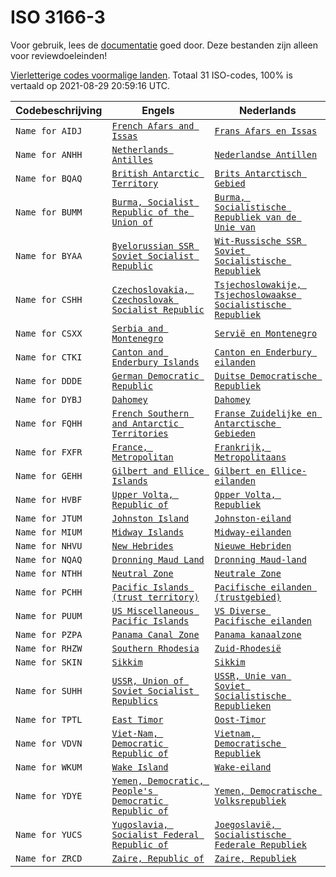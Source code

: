 # ISO 3166-3

Voor gebruik, lees de [documentatie](https://github.com/opentaal/opentaal-isocodes) goed door. Deze bestanden zijn alleen voor reviewdoeleinden!

[Vierletterige codes voormalige landen](https://nl.wikipedia.org/wiki/ISO_3166-3). Totaal 31 ISO-codes, 100% is vertaald op 2021-08-29 20:59:16 UTC.

Codebeschrijving | Engels | Nederlands
---|---|---
`Name for AIDJ` | [`French Afars and Issas`](https://en.wikipedia.org/wiki/French_Afars_and_Issas) | [`Frans Afars en Issas`](https://nl.wikipedia.org/wiki/Frans_Afars_en_Issas)
`Name for ANHH` | [`Netherlands Antilles`](https://en.wikipedia.org/wiki/Netherlands_Antilles) | [`Nederlandse Antillen`](https://nl.wikipedia.org/wiki/Nederlandse_Antillen)
`Name for BQAQ` | [`British Antarctic Territory`](https://en.wikipedia.org/wiki/British_Antarctic_Territory) | [`Brits Antarctisch Gebied`](https://nl.wikipedia.org/wiki/Brits_Antarctisch_Gebied)
`Name for BUMM` | [`Burma, Socialist Republic of the Union of`](https://en.wikipedia.org/wiki/Burma,_Socialist_Republic_of_the_Union_of) | [`Burma, Socialistische Republiek van de Unie van`](https://nl.wikipedia.org/wiki/Burma,_Socialistische_Republiek_van_de_Unie_van)
`Name for BYAA` | [`Byelorussian SSR Soviet Socialist Republic`](https://en.wikipedia.org/wiki/Byelorussian_SSR_Soviet_Socialist_Republic) | [`Wit-Russische SSR Soviet Socialistische Republiek`](https://nl.wikipedia.org/wiki/Wit-Russische_SSR_Soviet_Socialistische_Republiek)
`Name for CSHH` | [`Czechoslovakia, Czechoslovak Socialist Republic`](https://en.wikipedia.org/wiki/Czechoslovakia,_Czechoslovak_Socialist_Republic) | [`Tsjechoslowakije, Tsjechoslowaakse Socialistische Republiek`](https://nl.wikipedia.org/wiki/Tsjechoslowakije,_Tsjechoslowaakse_Socialistische_Republiek)
`Name for CSXX` | [`Serbia and Montenegro`](https://en.wikipedia.org/wiki/Serbia_and_Montenegro) | [`Servië en Montenegro`](https://nl.wikipedia.org/wiki/Servië_en_Montenegro)
`Name for CTKI` | [`Canton and Enderbury Islands`](https://en.wikipedia.org/wiki/Canton_and_Enderbury_Islands) | [`Canton en Enderbury eilanden`](https://nl.wikipedia.org/wiki/Canton_en_Enderbury_eilanden)
`Name for DDDE` | [`German Democratic Republic`](https://en.wikipedia.org/wiki/German_Democratic_Republic) | [`Duitse Democratische Republiek`](https://nl.wikipedia.org/wiki/Duitse_Democratische_Republiek)
`Name for DYBJ` | [`Dahomey`](https://en.wikipedia.org/wiki/Dahomey) | [`Dahomey`](https://nl.wikipedia.org/wiki/Dahomey)
`Name for FQHH` | [`French Southern and Antarctic Territories`](https://en.wikipedia.org/wiki/French_Southern_and_Antarctic_Territories) | [`Franse Zuidelijke en Antarctische Gebieden`](https://nl.wikipedia.org/wiki/Franse_Zuidelijke_en_Antarctische_Gebieden)
`Name for FXFR` | [`France, Metropolitan`](https://en.wikipedia.org/wiki/France,_Metropolitan) | [`Frankrijk, Metropolitaans`](https://nl.wikipedia.org/wiki/Frankrijk,_Metropolitaans)
`Name for GEHH` | [`Gilbert and Ellice Islands`](https://en.wikipedia.org/wiki/Gilbert_and_Ellice_Islands) | [`Gilbert en Ellice-eilanden`](https://nl.wikipedia.org/wiki/Gilbert_en_Ellice-eilanden)
`Name for HVBF` | [`Upper Volta, Republic of`](https://en.wikipedia.org/wiki/Upper_Volta,_Republic_of) | [`Opper Volta, Republiek`](https://nl.wikipedia.org/wiki/Opper_Volta,_Republiek)
`Name for JTUM` | [`Johnston Island`](https://en.wikipedia.org/wiki/Johnston_Island) | [`Johnston-eiland`](https://nl.wikipedia.org/wiki/Johnston-eiland)
`Name for MIUM` | [`Midway Islands`](https://en.wikipedia.org/wiki/Midway_Islands) | [`Midway-eilanden`](https://nl.wikipedia.org/wiki/Midway-eilanden)
`Name for NHVU` | [`New Hebrides`](https://en.wikipedia.org/wiki/New_Hebrides) | [`Nieuwe Hebriden`](https://nl.wikipedia.org/wiki/Nieuwe_Hebriden)
`Name for NQAQ` | [`Dronning Maud Land`](https://en.wikipedia.org/wiki/Dronning_Maud_Land) | [`Dronning Maud-land`](https://nl.wikipedia.org/wiki/Dronning_Maud-land)
`Name for NTHH` | [`Neutral Zone`](https://en.wikipedia.org/wiki/Neutral_Zone) | [`Neutrale Zone`](https://nl.wikipedia.org/wiki/Neutrale_Zone)
`Name for PCHH` | [`Pacific Islands (trust territory)`](https://en.wikipedia.org/wiki/Pacific_Islands_(trust_territory)) | [`Pacifische eilanden (trustgebied)`](https://nl.wikipedia.org/wiki/Pacifische_eilanden_(trustgebied))
`Name for PUUM` | [`US Miscellaneous Pacific Islands`](https://en.wikipedia.org/wiki/US_Miscellaneous_Pacific_Islands) | [`VS Diverse Pacifische eilanden`](https://nl.wikipedia.org/wiki/VS_Diverse_Pacifische_eilanden)
`Name for PZPA` | [`Panama Canal Zone`](https://en.wikipedia.org/wiki/Panama_Canal_Zone) | [`Panama kanaalzone`](https://nl.wikipedia.org/wiki/Panama_kanaalzone)
`Name for RHZW` | [`Southern Rhodesia`](https://en.wikipedia.org/wiki/Southern_Rhodesia) | [`Zuid-Rhodesië`](https://nl.wikipedia.org/wiki/Zuid-Rhodesië)
`Name for SKIN` | [`Sikkim`](https://en.wikipedia.org/wiki/Sikkim) | [`Sikkim`](https://nl.wikipedia.org/wiki/Sikkim)
`Name for SUHH` | [`USSR, Union of Soviet Socialist Republics`](https://en.wikipedia.org/wiki/USSR,_Union_of_Soviet_Socialist_Republics) | [`USSR, Unie van Soviet Socialistische Republieken`](https://nl.wikipedia.org/wiki/USSR,_Unie_van_Soviet_Socialistische_Republieken)
`Name for TPTL` | [`East Timor`](https://en.wikipedia.org/wiki/East_Timor) | [`Oost-Timor`](https://nl.wikipedia.org/wiki/Oost-Timor)
`Name for VDVN` | [`Viet-Nam, Democratic Republic of`](https://en.wikipedia.org/wiki/Viet-Nam,_Democratic_Republic_of) | [`Vietnam, Democratische Republiek`](https://nl.wikipedia.org/wiki/Vietnam,_Democratische_Republiek)
`Name for WKUM` | [`Wake Island`](https://en.wikipedia.org/wiki/Wake_Island) | [`Wake-eiland`](https://nl.wikipedia.org/wiki/Wake-eiland)
`Name for YDYE` | [`Yemen, Democratic, People's Democratic Republic of`](https://en.wikipedia.org/wiki/Yemen,_Democratic,_People's_Democratic_Republic_of) | [`Yemen, Democratische Volksrepubliek`](https://nl.wikipedia.org/wiki/Yemen,_Democratische_Volksrepubliek)
`Name for YUCS` | [`Yugoslavia, Socialist Federal Republic of`](https://en.wikipedia.org/wiki/Yugoslavia,_Socialist_Federal_Republic_of) | [`Joegoslavië, Socialistische Federale Republiek`](https://nl.wikipedia.org/wiki/Joegoslavië,_Socialistische_Federale_Republiek)
`Name for ZRCD` | [`Zaire, Republic of`](https://en.wikipedia.org/wiki/Zaire,_Republic_of) | [`Zaire, Republiek`](https://nl.wikipedia.org/wiki/Zaire,_Republiek)
